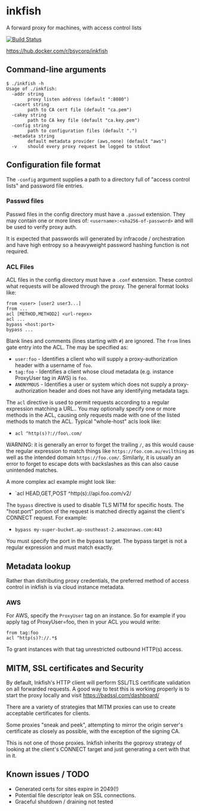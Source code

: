 # inkfish
A forward proxy for machines, with access control lists

[![Build Status](https://travis-ci.org/bsycorp/inkfish.svg?branch=master)](https://travis-ci.org/bsycorp/inkfish)

https://hub.docker.com/r/bsycorp/inkfish

## Command-line arguments

```
$ ./inkfish -h
Usage of ./inkfish:
  -addr string
    	proxy listen address (default ":8080")
  -cacert string
    	path to CA cert file (default "ca.pem")
  -cakey string
    	path to CA key file (default "ca.key.pem")
  -config string
    	path to configuration files (default ".")
  -metadata string
    	default metadata provider (aws,none) (default "aws")
  -v	should every proxy request be logged to stdout
```

## Configuration file format

The `-config` argument supplies a path to a directory full of "access control lists" and password file
entries. 

### Passwd files

Passwd files in the config directory must have a `.passwd` extension. They may contain one or more 
lines of: `<username>:<sha256-of-password>` and will be used to verify proxy auth.

It is expected that passwords will generated by infracode / orchestration and have high entropy so
a heavyweight password hashing function is not required.

### ACL Files

ACL files in the config directory must have a `.conf` extension. These control what requests will 
be allowed through the proxy. The general format looks like:

```
from <user> [user2 user3...]
from ...
acl [METHOD,METHOD2] <url-regex>
acl ...
bypass <host:port>
bypass ...
```

Blank lines and comments (lines starting with `#`) are ignored. The `from` lines gate entry into the ACL.
The <user> may be specified as:

* `user:foo` - Identifies a client who will supply a proxy-authorization header with a username of `foo`.
* `tag:foo` - Identifies a client whose cloud metadata (e.g. instance ProxyUser tag in AWS) is `foo`.
* `ANONYMOUS` - Identifies a user or system which does not supply a proxy-authorization header and 
               does not have any identifying metadata tags.

The `acl` directive is used to permit requests according to a regular expression matching a URL.. You 
may optionally specify one or more methods in the ACL, causing only requests made with one of the listed 
methods to match the ACL. Typical "whole-host" acls look like:

* `acl ^http(s)?://foo\.com/`

WARNING: it is generally an error to forget the trailing `/`, as this would cause the regular expression
to match things like `https://foo.com.au/evilthing` as well as the intended domain `https://foo.com/`. 
Similarly, it is usually an error to forget to escape dots with backslashes as this can also cause 
unintended matches.

A more complex acl example might look like:

* `acl HEAD,GET,POST ^http(s)://api\.foo\.com/v2/

The `bypass` directive is used to disable TLS MITM for specific hosts. The "host:port" portion of the
request is matched directly against the client's CONNECT request. For example:

* `bypass my-super-bucket.ap-southeast-2.amazonaws.com:443`

You must specify the port in the bypass target. The bypass target is not a regular expression and 
must match exactly.

## Metadata lookup

Rather than distributing proxy credentials, the preferred method of access control in inkfish is via
cloud instance metadata. 

### AWS

For AWS, specify the `ProxyUser` tag on an instance. So for example if you apply tag of ProxyUser=foo,
then in your ACL you would write:

```
from tag:foo
acl ^http(s)?://.*$
```

To grant instances with that tag unrestricted outbound HTTP(s) access.

## MITM, SSL certificates and Security

By default, Inkfish's HTTP client will perform SSL/TLS certificate validation on all forwarded requests. A
good way to test this is working properly is to start the proxy locally and visit https://badssl.com/dashboard/

There are a variety of strategies that MITM proxies can use to create acceptable certificates for clients.

Some proxies "sneak and peek", attempting to mirror the origin server's certificate as closely as possible,
with the exception of the signing CA. 

This is not one of those proxies.  Inkfish inherits the goproxy strategy of looking at the client's CONNECT 
target and just generating a cert with that in it. 

## Known issues / TODO

* Generated certs for sites expire in 2049(!)
* Potential file descriptor leak on SSL connections.
* Graceful shutdown / draining not tested


